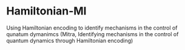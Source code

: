 # Hamiltonian-MI

Using Hamiltonian encoding to identify mechanisms in the control of qunatum dymanimcs (Mitra, Identifying mechanisms in the control of quantum dynamics through Hamiltonian encoding)